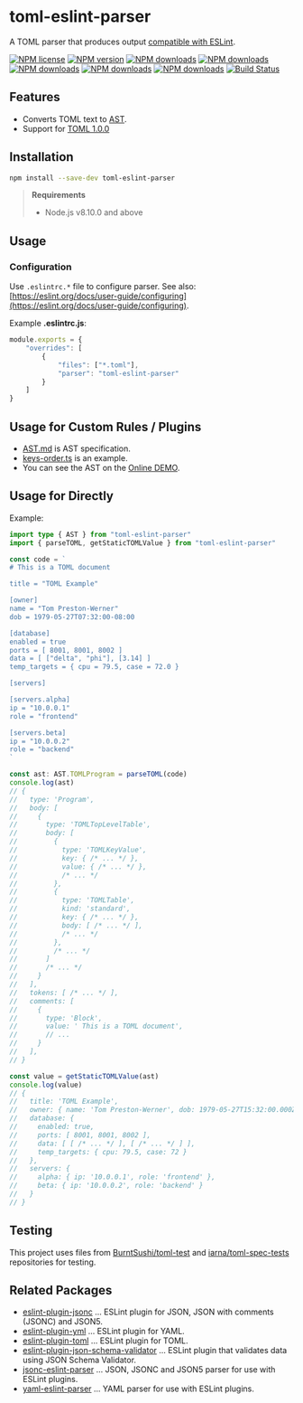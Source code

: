 # toml-eslint-parser

A TOML parser that produces output [compatible with ESLint](https://eslint.org/docs/developer-guide/working-with-custom-parsers#all-nodes).

[![NPM license](https://img.shields.io/npm/l/toml-eslint-parser.svg)](https://www.npmjs.com/package/toml-eslint-parser)
[![NPM version](https://img.shields.io/npm/v/toml-eslint-parser.svg)](https://www.npmjs.com/package/toml-eslint-parser)
[![NPM downloads](https://img.shields.io/badge/dynamic/json.svg?label=downloads&colorB=green&suffix=/day&query=$.downloads&uri=https://api.npmjs.org//downloads/point/last-day/toml-eslint-parser&maxAge=3600)](http://www.npmtrends.com/toml-eslint-parser)
[![NPM downloads](https://img.shields.io/npm/dw/toml-eslint-parser.svg)](http://www.npmtrends.com/toml-eslint-parser)
[![NPM downloads](https://img.shields.io/npm/dm/toml-eslint-parser.svg)](http://www.npmtrends.com/toml-eslint-parser)
[![NPM downloads](https://img.shields.io/npm/dy/toml-eslint-parser.svg)](http://www.npmtrends.com/toml-eslint-parser)
[![NPM downloads](https://img.shields.io/npm/dt/toml-eslint-parser.svg)](http://www.npmtrends.com/toml-eslint-parser)
[![Build Status](https://github.com/ota-meshi/toml-eslint-parser/workflows/CI/badge.svg?branch=main)](https://github.com/ota-meshi/toml-eslint-parser/actions?query=workflow%3ACI)

## Features

- Converts TOML text to [AST](./docs/AST.md).
- Support for [TOML 1.0.0](https://toml.io/en/v1.0.0)

## Installation

```bash
npm install --save-dev toml-eslint-parser
```

> **Requirements**
>
> - Node.js v8.10.0 and above

## Usage

### Configuration

Use `.eslintrc.*` file to configure parser. See also: [https://eslint.org/docs/user-guide/configuring](https://eslint.org/docs/user-guide/configuring).

Example **.eslintrc.js**:

```js
module.exports = {
    "overrides": [
        {
            "files": ["*.toml"],
            "parser": "toml-eslint-parser"
        }
    ]
}
```

## Usage for Custom Rules / Plugins

- [AST.md](./docs/AST.md) is AST specification.
- [keys-order.ts](https://github.com/ota-meshi/eslint-plugin-toml/blob/main/src/rules/keys-order.ts) is an example.
- You can see the AST on the [Online DEMO](https://ota-meshi.github.io/toml-eslint-parser/).

## Usage for Directly

Example:

```ts
import type { AST } from "toml-eslint-parser"
import { parseTOML, getStaticTOMLValue } from "toml-eslint-parser"

const code = `
# This is a TOML document

title = "TOML Example"

[owner]
name = "Tom Preston-Werner"
dob = 1979-05-27T07:32:00-08:00

[database]
enabled = true
ports = [ 8001, 8001, 8002 ]
data = [ ["delta", "phi"], [3.14] ]
temp_targets = { cpu = 79.5, case = 72.0 }

[servers]

[servers.alpha]
ip = "10.0.0.1"
role = "frontend"

[servers.beta]
ip = "10.0.0.2"
role = "backend"
`

const ast: AST.TOMLProgram = parseTOML(code)
console.log(ast)
// {
//   type: 'Program',
//   body: [
//     {
//       type: 'TOMLTopLevelTable',
//       body: [
//         {
//           type: 'TOMLKeyValue',
//           key: { /* ... */ },
//           value: { /* ... */ },
//           /* ... */
//         },
//         {
//           type: 'TOMLTable',
//           kind: 'standard',
//           key: { /* ... */ },
//           body: [ /* ... */ ],
//           /* ... */
//         },
//         /* ... */
//       ]
//       /* ... */
//     }
//   ],
//   tokens: [ /* ... */ ],
//   comments: [
//     {
//       type: 'Block',
//       value: ' This is a TOML document',
//       // ...
//     }
//   ],
// }

const value = getStaticTOMLValue(ast)
console.log(value)
// {
//   title: 'TOML Example',
//   owner: { name: 'Tom Preston-Werner', dob: 1979-05-27T15:32:00.000Z },
//   database: {
//     enabled: true,
//     ports: [ 8001, 8001, 8002 ],
//     data: [ [ /* ... */ ], [ /* ... */ ] ],
//     temp_targets: { cpu: 79.5, case: 72 }
//   },
//   servers: {
//     alpha: { ip: '10.0.0.1', role: 'frontend' },
//     beta: { ip: '10.0.0.2', role: 'backend' }
//   }
// }
```

## Testing

This project uses files from [BurntSushi/toml-test](https://github.com/BurntSushi/toml-test) and [iarna/toml-spec-tests](https://github.com/iarna/toml-spec-tests) repositories for testing.

## Related Packages

- [eslint-plugin-jsonc](https://github.com/ota-meshi/eslint-plugin-jsonc) ... ESLint plugin for JSON, JSON with comments (JSONC) and JSON5.
- [eslint-plugin-yml](https://github.com/ota-meshi/eslint-plugin-yml) ... ESLint plugin for YAML.
- [eslint-plugin-toml](https://github.com/ota-meshi/eslint-plugin-toml) ... ESLint plugin for TOML.
- [eslint-plugin-json-schema-validator](https://github.com/ota-meshi/eslint-plugin-json-schema-validator) ... ESLint plugin that validates data using JSON Schema Validator.
- [jsonc-eslint-parser](https://github.com/ota-meshi/jsonc-eslint-parser) ... JSON, JSONC and JSON5 parser for use with ESLint plugins.
- [yaml-eslint-parser](https://github.com/ota-meshi/yaml-eslint-parser) ... YAML parser for use with ESLint plugins.
